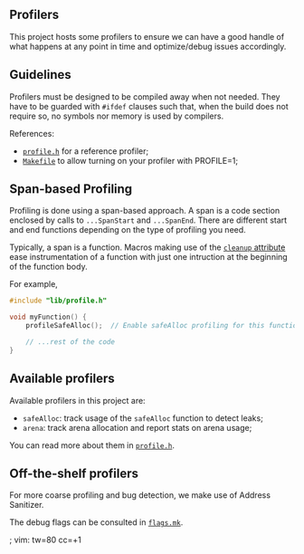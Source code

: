 Profilers
---

This project hosts some profilers to ensure we can have a good handle of what
happens at any point in time and optimize/debug issues accordingly.

## Guidelines

Profilers must be designed to be compiled away when not needed. They have to be
guarded with `#ifdef` clauses such that, when the build does not require so, no
symbols nor memory is used by compilers.

References:
  - [`profile.h`](../lib/profile.h) for a reference profiler;
  - [`Makefile`](../Makefile) to allow turning on your profiler with PROFILE=1;

## Span-based Profiling

Profiling is done using a span-based approach. A span is a code section enclosed
by calls to `...SpanStart` and `...SpanEnd`. There are different start and end
functions depending on the type of profiling you need.

Typically, a span is a function. Macros making use of the [`cleanup`
attribute](https://gcc.gnu.org/onlinedocs/gcc/Common-Variable-Attributes.html)
ease instrumentation of a function with just one intruction at the beginning of
the function body.

For example,
```c
#include "lib/profile.h"

void myFunction() {
    profileSafeAlloc();  // Enable safeAlloc profiling for this function

    // ...rest of the code
}
```

## Available profilers

Available profilers in this project are:

* `safeAlloc`: track usage of the `safeAlloc` function to detect leaks;
* `arena`: track arena allocation and report stats on arena usage;

You can read more about them in [`profile.h`](../lib/profile.h).

## Off-the-shelf profilers

For more coarse profiling and bug detection, we make use of Address Sanitizer.

The debug flags can be consulted in [`flags.mk`](../flags.mk).

; vim: tw=80 cc=+1
